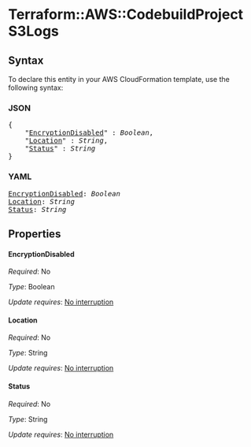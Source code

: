 # Terraform::AWS::CodebuildProject S3Logs

## Syntax

To declare this entity in your AWS CloudFormation template, use the following syntax:

### JSON

<pre>
{
    "<a href="#encryptiondisabled" title="EncryptionDisabled">EncryptionDisabled</a>" : <i>Boolean</i>,
    "<a href="#location" title="Location">Location</a>" : <i>String</i>,
    "<a href="#status" title="Status">Status</a>" : <i>String</i>
}
</pre>

### YAML

<pre>
<a href="#encryptiondisabled" title="EncryptionDisabled">EncryptionDisabled</a>: <i>Boolean</i>
<a href="#location" title="Location">Location</a>: <i>String</i>
<a href="#status" title="Status">Status</a>: <i>String</i>
</pre>

## Properties

#### EncryptionDisabled

_Required_: No

_Type_: Boolean

_Update requires_: [No interruption](https://docs.aws.amazon.com/AWSCloudFormation/latest/UserGuide/using-cfn-updating-stacks-update-behaviors.html#update-no-interrupt)

#### Location

_Required_: No

_Type_: String

_Update requires_: [No interruption](https://docs.aws.amazon.com/AWSCloudFormation/latest/UserGuide/using-cfn-updating-stacks-update-behaviors.html#update-no-interrupt)

#### Status

_Required_: No

_Type_: String

_Update requires_: [No interruption](https://docs.aws.amazon.com/AWSCloudFormation/latest/UserGuide/using-cfn-updating-stacks-update-behaviors.html#update-no-interrupt)

